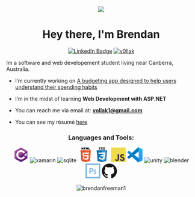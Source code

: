 <div id="header" align="center">
  <img src="https://media.giphy.com/media/xVRRDVP6lqtNQJrzN7/giphy.gif"/>
  <h1 align="center">Hey there, I'm Brendan</h1>
</div>

<div id="badges" align="center">
  <a href="https://linkedin.com/in/brendanfreeman1"><img src="https://img.shields.io/badge/LinkedIn-blue?style=for-the-badge&logo=linkedin&logoColor=white"      alt="LinkedIn Badge"/></a>
  <a href="https://www.leetcode.com/v0llak"><img src="https://assets.leetcode.com/static_assets/public/webpack_bundles/images/logo-dark.e99485d9b.svg"          alt="v0llak"  height="30" width="130"/></a>  
</div>

<div id="Bio" align="left">
  <p> </p>
  <p>
    Im a software and web developement student living near Canberra, Australia. 

  - I’m currently working on [A budgeting app designed to help users understand their spending habits](https://github.com/BrendanFreeman1/BudgetApp)

  - I’m in the midst of learning **Web Development with ASP.NET**

  - You can reach me via email at: **vollak1@gmail.com**

  - You can see my résumé [here](https://docs.google.com/document/d/1TVMWf9z5JrejBx5GHzdtXQbGgI20ChGVNDYTBASnF9Q/edit?usp=sharing)
  </p>
</div>
  
<div id="Languages and Tools" align="center">
  <h3 align="center">Languages and Tools:</h3>
  <p>
    <img src="https://raw.githubusercontent.com/devicons/devicon/master/icons/csharp/csharp-original.svg" alt="csharp" width="40" height="40"/>
    <img src="https://raw.githubusercontent.com/detain/svg-logos/780f25886640cef088af994181646db2f6b1a3f8/svg/xamarin.svg" alt="xamarin" width="40"                height="40"/>
    <img src="https://www.vectorlogo.zone/logos/sqlite/sqlite-icon.svg" alt="sqlite" width="40" height="40"/>
    <img src="https://raw.githubusercontent.com/devicons/devicon/master/icons/html5/html5-original-wordmark.svg" alt="html5" width="40" height="40"/>
    <img src="https://raw.githubusercontent.com/devicons/devicon/master/icons/css3/css3-original-wordmark.svg" alt="css3" width="40" height="40"/> 
    <img src="https://raw.githubusercontent.com/devicons/devicon/master/icons/javascript/javascript-original.svg" alt="javascript" width="40" height="40"/> 
    <img src="https://raw.githubusercontent.com/github/explore/80688e429a7d4ef2fca1e82350fe8e3517d3494d/topics/visual-studio-code/visual-studio-code.png"          alt="Visual Studio Code" width="40"/>
    <img src="https://www.vectorlogo.zone/logos/unity3d/unity3d-icon.svg" alt="unity" width="40" height="40"/>
    <img src="https://download.blender.org/branding/community/blender_community_badge_white.svg" alt="blender" width="40" height="40"/>
    <img src="https://raw.githubusercontent.com/devicons/devicon/master/icons/photoshop/photoshop-line.svg" alt="photoshop" width="40" height="40"/>
    <img src="https://raw.githubusercontent.com/github/explore/78df643247d429f6cc873026c0622819ad797942/topics/github/github.png" alt="GitHub" width="40"/>
  </p>
</div>


<div id="Stats" align="center">
  <p>
    <img src="https://github-readme-stats.vercel.app/api/top-langs?username=brendanfreeman1&show_icons=true&locale=en&layout=compact" alt="brendanfreeman1"/>
  </p>
</div>
